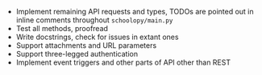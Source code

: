 * Implement remaining API requests and types, TODOs are pointed out in inline comments throughout `schoolopy/main.py`
* Test all methods, proofread
* Write docstrings, check for issues in extant ones
* Support attachments and URL parameters
* Support three-legged authentication
* Implement event triggers and other parts of API other than REST
